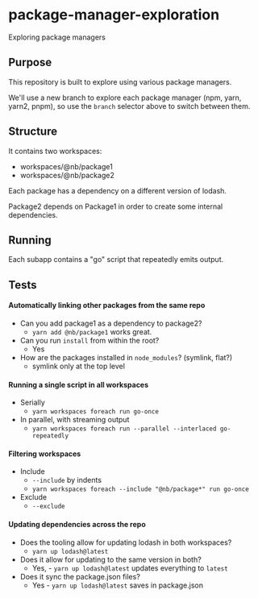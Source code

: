 # package-manager-exploration

Exploring package managers

## Purpose

This repository is built to explore using various package managers.

We'll use a new branch to explore each package manager (npm, yarn, yarn2, pnpm), so use the `branch` selector above to switch between them.

## Structure

It contains two workspaces:

- workspaces/@nb/package1
- workspaces/@nb/package2

Each package has a dependency on a different version of lodash.

Package2 depends on Package1 in order to create some internal dependencies.

## Running

Each subapp contains a "go" script that repeatedly emits output.

## Tests

#### Automatically linking other packages from the same repo

- Can you add package1 as a dependency to package2?
  - `yarn add @nb/package1` works great.
- Can you run `install` from within the root?
  - Yes
- How are the packages installed in `node_modules`? (symlink, flat?)
  - symlink only at the top level

#### Running a single script in all workspaces

- Serially
  - `yarn workspaces foreach run go-once`
- In parallel, with streaming output
  - `yarn workspaces foreach run --parallel --interlaced go-repeatedly`

#### Filtering workspaces

- Include
  - `--include` by indents
  - `yarn workspaces foreach --include "@nb/package*" run go-once`
- Exclude
  - `--exclude`

#### Updating dependencies across the repo

- Does the tooling allow for updating lodash in both workspaces?
  - `yarn up lodash@latest`
- Does it allow for updating to the same version in both?
  - Yes, - `yarn up lodash@latest` updates everything to `latest`
- Does it sync the package.json files?
  - Yes - `yarn up lodash@latest` saves in package.json
